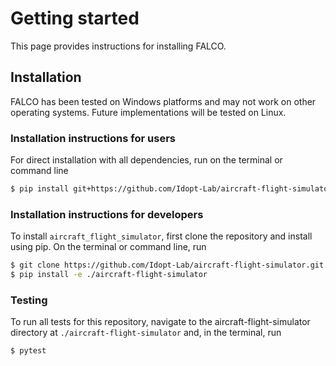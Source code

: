# Getting started
This page provides instructions for installing FALCO.

## Installation
FALCO has been tested on Windows platforms and may not work on other operating systems. Future implementations will be tested on Linux.

### Installation instructions for users
For direct installation with all dependencies, run on the terminal or command line

```sh
$ pip install git+https://github.com/Idopt-Lab/aircraft-flight-simulator.git
```

### Installation instructions for developers
To install `aircraft_flight_simulator`, first clone the repository and install using pip.
On the terminal or command line, run
```sh
$ git clone https://github.com/Idopt-Lab/aircraft-flight-simulator.git
$ pip install -e ./aircraft-flight-simulator
```

### Testing
To run all tests for this repository, navigate to the aircraft-flight-simulator directory at `./aircraft-flight-simulator` and, in the terminal, run
```sh
$ pytest
```
